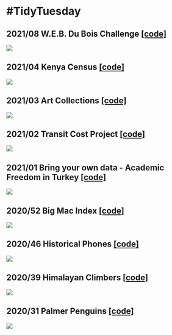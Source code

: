# #TidyTuesday

## 2021/08 W.E.B. Du Bois Challenge [[code]](https://github.com/botan/tidytuesday/blob/main/R/2021-w08-duboischallange.Rmd)
![](https://raw.githubusercontent.com/botan/tidytuesday/main/plots/2021-w08-duboischallange.png)

## 2021/04 Kenya Census [[code]](https://github.com/botan/tidytuesday/blob/main/R/2021-w04-kenyacensus.Rmd)
![](https://raw.githubusercontent.com/botan/tidytuesday/main/plots/2021-w04-kenyacensus.png)

## 2021/03 Art Collections [[code]](https://github.com/botan/tidytuesday/blob/main/R/2021-w03-artcollections.Rmd)
![](https://raw.githubusercontent.com/botan/tidytuesday/main/plots/2021-w03-artcollections.png)

## 2021/02 Transit Cost Project [[code]](https://github.com/botan/tidytuesday/blob/main/R/2021-w02-transitcosts.Rmd)
![](https://raw.githubusercontent.com/botan/tidytuesday/main/plots/2021-w02-transitcosts.png)

## 2021/01 Bring your own data - Academic Freedom in Turkey [[code]](https://github.com/botan/tidytuesday/blob/main/R/2021-w01-academicfreedom.R)
![](https://raw.githubusercontent.com/botan/tidytuesday/main/plots/2021-w01-academicfreedom.png)

## 2020/52 Big Mac Index [[code]](https://github.com/botan/tidytuesday/blob/main/R/2020-w52-bigmac.Rmd)
![](https://raw.githubusercontent.com/botan/tidytuesday/main/plots/2020-w52-bigmacindex.png)

## 2020/46 Historical Phones [[code]](https://github.com/botan/tidytuesday/blob/main/R/2020-w46-phones.Rmd)
![](https://raw.githubusercontent.com/botan/tidytuesday/main/plots/2020-w46-phones.png)

## 2020/39 Himalayan Climbers [[code]](https://github.com/botan/tidytuesday/blob/main/R/2020-w39-himalayanclimbing.Rmd)
![](https://raw.githubusercontent.com/botan/tidytuesday/main/plots/2020-w39-himalayanclimbing.png)

## 2020/31 Palmer Penguins [[code]](https://github.com/botan/tidytuesday/blob/main/R/2020-w31-palmerpenguins.Rmd)
![](https://raw.githubusercontent.com/botan/tidytuesday/main/plots/2020-w31-palmerpenguins.png)
